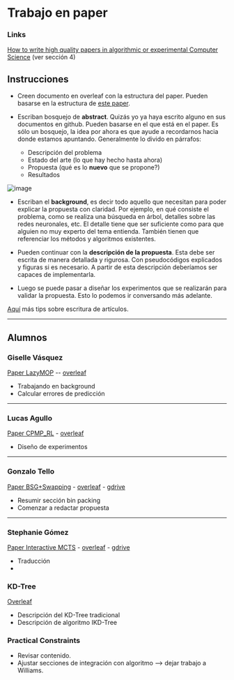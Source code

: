 Trabajo en paper
==

### Links

[How to write high quality papers in algorithmic or experimental Computer Science](https://www.ae-info.org/attach/Acad_Main/Sections/Informatics/Activities/12-08-14-Paper-VM-for-AE.pdf) (ver sección 4)

## Instrucciones

- Creen documento en overleaf con la estructura del paper. Pueden basarse en la estructura de [este paper](https://www.overleaf.com/read/vfmzmfmbvqpt).

- Escriban bosquejo de **abstract**. Quizás yo ya haya escrito alguno en sus documentos en github. Pueden basarse en el que está en el paper. Es sólo un bosquejo, la idea por ahora es que ayude a recordarnos hacia donde estamos apuntando.
Generalmente lo divido en párrafos:
	- Descripción del problema
	- Estado del arte (lo que hay hecho hasta ahora)
	- Propuesta (qué es lo **nuevo** que se propone?)
	- Resultados

![image](https://i.imgur.com/zpn4DKO.png)

- Escriban el **background**, es decir todo aquello que necesitan para poder explicar la propuesta con claridad. Por ejemplo, en qué consiste el problema, como se realiza una búsqueda en árbol, detalles sobre las redes neuronales, etc. El detalle tiene que ser suficiente como para que alguien no muy experto del tema entienda. También tienen que referenciar los métodos y algoritmos existentes.

- Pueden continuar con la **descripción de la propuesta**. Esta debe ser escrita de manera detallada y rigurosa. Con pseudocódigos explicados y figuras si es necesario. A partir de esta descripción deberíamos ser capaces de implementarla.

- Luego se puede pasar a diseñar los experimentos que se realizarán para validar la propuesta. Esto lo podemos ir conversando más adelante.

[Aquí](https://www.froihofer.net/en/students/how-to-write-a-computer-science-paper.html) más tips sobre escritura de artículos.

---

## Alumnos

### Giselle Vásquez

[Paper LazyMOP](https://docs.google.com/file/d/1AZIy2D-M7aiV5irKOq5omrjrNANl3MTL/edit) -- [overleaf](https://www.overleaf.com/project/604179927232b1516ad3ee84)

- Trabajando en background
- Calcular errores de predicción

---
### Lucas Agullo

[Paper CPMP_RL](https://docs.google.com/file/d/1r_kHXnKd40upiHzVqo7C8qObaCLjnRpT/edit) - [overleaf](https://www.overleaf.com/project/60424d0a17d15d7bfaeabbf0)

- Diseño de experimentos

---
###  Gonzalo Tello

 [Paper BSG+Swapping](https://docs.google.com/file/d/1E_HygrzJMH3dG-WdwKXeX6GIxD5jt3mw/edit) - [overleaf](https://www.overleaf.com/project/6041a75784090c42d9685499) - [gdrive](https://docs.google.com/document/d/1RUuVHQWjizS74PkeBlamFq8MKApKk0CRcNDpMESahjU/edit) 

- Resumir sección bin packing
- Comenzar a redactar propuesta

---
### Stephanie Gómez

 [Paper Interactive MCTS](https://docs.google.com/file/d/1U_rvqVXLuZcC21dXv1MnQ4ytoFIhBZyO/edit) - [overleaf](https://www.overleaf.com/5616249127ygnkmzvpjbty) - [gdrive](https://docs.google.com/document/d/1WTBcwIJcoCwo_973JQEIFvmzvkvucJ6cFBYIrxb_Vw0/edit?ts=6055111a)

- Traducción
- 


### KD-Tree

[Overleaf](https://www.overleaf.com/project/5f7cc504d82a7900017178fa)

- Descripción del KD-Tree tradicional
- Descripción de algoritmo IKD-Tree

### Practical Constraints

- Revisar contenido. 
- Ajustar secciones de integración con algoritmo --> dejar trabajo a Williams.
<!--stackedit_data:
eyJoaXN0b3J5IjpbLTE0NDA4Njk3ODQsNjA0MTg4MzY5LC0xOD
QyNDc3NDQyLDk3NjUxNTcxNywtNzc1MjQyMzcwLC04MDA0Nzg0
MjgsLTE4MjIzODUwOTgsMTQ2NzMwNzQxOCwtMTcwOTczNDk2My
w5NzEwNTY3NywtMTQ5NTMzMDg2MSwtMzI5NzA1NzMyLDEyNzg4
MDA5MjgsMjAxMjM4Njk3MSwtMTI0NzcyNTc2MiwtMTExNjA2Nz
g3OCwtMTQ5NzEwMDU3NSwxMDI3MTYzMDcsLTExMzQ0MjYzNTRd
fQ==
-->